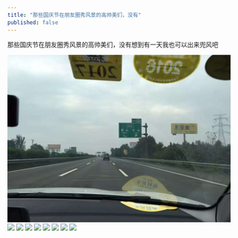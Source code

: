 ```yaml
---
title: "那些国庆节在朋友圈秀风景的高帅美们，没有"
published: false
---
```

那些国庆节在朋友圈秀风景的高帅美们，没有想到有一天我也可以出来兜风吧

![](./1.jpg)
![](./2.jpg)
![](./3.jpg)
![](./4.jpg)
![](./5.jpg)
![](./6.jpg)
![](./7.jpg)
![](./8.jpg)
![](./9.jpg)
